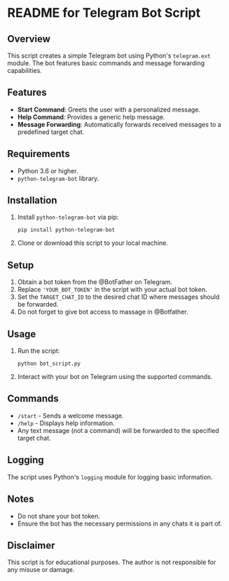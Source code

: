 # README for Telegram Bot Script

## Overview
This script creates a simple Telegram bot using Python's `telegram.ext` module. The bot features basic commands and message forwarding capabilities.

## Features
- **Start Command**: Greets the user with a personalized message.
- **Help Command**: Provides a generic help message.
- **Message Forwarding**: Automatically forwards received messages to a predefined target chat.

## Requirements
- Python 3.6 or higher.
- `python-telegram-bot` library.

## Installation
1. Install `python-telegram-bot` via pip:
   ```
   pip install python-telegram-bot
   ```

2. Clone or download this script to your local machine.

## Setup
1. Obtain a bot token from the @BotFather on Telegram.
2. Replace `'YOUR_BOT_TOKEN'` in the script with your actual bot token.
3. Set the `TARGET_CHAT_ID` to the desired chat ID where messages should be forwarded.
4. Do not forget to give bot access to massage in @Botfather.

## Usage
1. Run the script:
   ```
   python bot_script.py
   ```
2. Interact with your bot on Telegram using the supported commands.

## Commands
- `/start` - Sends a welcome message.
- `/help` - Displays help information.
- Any text message (not a command) will be forwarded to the specified target chat.

## Logging
The script uses Python's `logging` module for logging basic information.

## Notes
- Do not share your bot token.
- Ensure the bot has the necessary permissions in any chats it is part of.

## Disclaimer
This script is for educational purposes. The author is not responsible for any misuse or damage.
